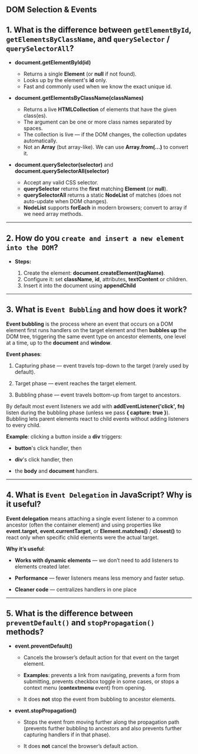 ## DOM Selection & Events

## 1. What is the difference between `getElementById`, `getElementsByClassName`, and `querySelector` / `querySelectorAll`?

- **document.getElementById(id)**
  - Returns a single **Element** (or **null** if not found).
  - Looks up by the element's **id** only.
  - Fast and commonly used when we know the exact unique id.

- **document.getElementsByClassName(classNames)**
  - Returns a live **HTMLCollection** of elements that have the given class(es).
  - The argument can be one or more class names separated by spaces.
  - The collection is live — if the DOM changes, the collection updates automatically.
  - Not an **Array** (but array-like). We can use **Array.from(...)** to convert it.
  
- **document.querySelector(selector)** and **document.querySelectorAll(selector)**
  - Accept any valid CSS selector.
  - **querySelector** returns the **first** matching **Element** (or **null**).
  - **querySelectorAll** returns a static **NodeList** of matches (does not auto-update when DOM changes).
  - **NodeList** supports **forEach** in modern browsers; convert to array if we need array methods.

---

## 2. How do you `create and insert a new element into the DOM`?

- **Steps:**

  1. Create the element: **document.createElement(tagName)**.
  2. Configure it: set **className**, **id**, attributes, **textContent** or children.
  3. Insert it into the document using **appendChild**

---

## 3. What is `Event Bubbling` and how does it work?

**Event bubbling** is the process where an event that occurs on a DOM element first runs handlers on the target element and then **bubbles up** the DOM tree, triggering the same event type on ancestor elements, one level at a time, up to the **document** and **window**.

**Event phases**:

  1. Capturing phase — event travels top-down to the target (rarely used by default).

  2. Target phase — event reaches the target element.

  3. Bubbling phase — event travels bottom-up from target to ancestors.

By default most event listeners we add with **addEventListener('click', fn)** listen during the bubbling phase (unless we pass **{ capture: true }**). Bubbling lets parent elements react to child events without adding listeners to every child.

**Example**: clicking a button inside a **div** triggers:

  - **button**'s click handler, then

  - **div**'s click handler, then

  - the **body** and **document** handlers.

---

## 4. What is `Event Delegation` in JavaScript? Why is it useful?

**Event delegation** means attaching a single event listener to a common ancestor (often the container element) and using properties like **event.target**, **event.currentTarget**, or **Element.matches()** / **closest()** to react only when specific child elements were the actual target.

**Why it’s useful**:

  - **Works with dynamic elements** — we don’t need to add listeners to elements created later.

  - **Performance** — fewer listeners means less memory and faster setup.

  - **Cleaner code** — centralizes handlers in one place

---

## 5. What is the difference between `preventDefault()` and `stopPropagation()` methods?

- **event.preventDefault()**

  - Cancels the browser’s default action for that event on the target element.

  - **Examples**: prevents a link from navigating, prevents a form from submitting, prevents checkbox toggle in some cases,   or stops a context menu (**contextmenu** event) from opening.

  - It does **not** stop the event from bubbling to ancestor elements.

- **event.stopPropagation()**

  - Stops the event from moving further along the propagation path (prevents further bubbling to ancestors and also prevents further capturing handlers if in that phase).

  - It does **not** cancel the browser’s default action.

